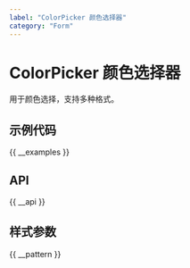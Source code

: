 ```yaml
---
label: "ColorPicker 颜色选择器"
category: "Form"
---
```


# ColorPicker 颜色选择器

用于颜色选择，支持多种格式。

## 示例代码

{{ __examples }}

## API

{{ __api }}

## 样式参数

{{ __pattern }}
